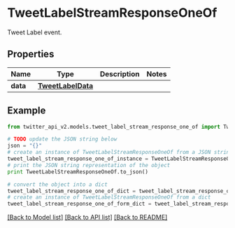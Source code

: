 # TweetLabelStreamResponseOneOf

Tweet Label event.

## Properties
Name | Type | Description | Notes
------------ | ------------- | ------------- | -------------
**data** | [**TweetLabelData**](TweetLabelData.md) |  | 

## Example

```python
from twitter_api_v2.models.tweet_label_stream_response_one_of import TweetLabelStreamResponseOneOf

# TODO update the JSON string below
json = "{}"
# create an instance of TweetLabelStreamResponseOneOf from a JSON string
tweet_label_stream_response_one_of_instance = TweetLabelStreamResponseOneOf.from_json(json)
# print the JSON string representation of the object
print TweetLabelStreamResponseOneOf.to_json()

# convert the object into a dict
tweet_label_stream_response_one_of_dict = tweet_label_stream_response_one_of_instance.to_dict()
# create an instance of TweetLabelStreamResponseOneOf from a dict
tweet_label_stream_response_one_of_form_dict = tweet_label_stream_response_one_of.from_dict(tweet_label_stream_response_one_of_dict)
```
[[Back to Model list]](../README.md#documentation-for-models) [[Back to API list]](../README.md#documentation-for-api-endpoints) [[Back to README]](../README.md)



